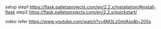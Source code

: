 setup 
step1 
https://flask.palletsprojects.com/en/2.2.x/installation/#install-flask
step2
https://flask.palletsprojects.com/en/2.2.x/quickstart/

video refer
https://www.youtube.com/watch?v=6M3LzGmIAso&t=205s

